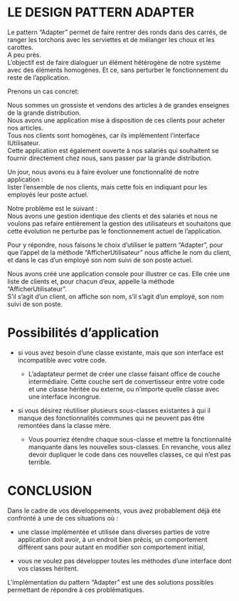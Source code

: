 # LE DESIGN PATTERN ADAPTER

Le pattern “Adapter” permet de faire rentrer des ronds dans des carrés, de ranger les torchons avec les serviettes et de mélanger les choux et les carottes.  
A peu près.  
L’objectif est de faire dialoguer un élément hétérogène de notre système avec des éléments homogènes. Et ce, sans perturber le fonctionnement du reste de l’application.

Prenons un cas concret:  

Nous sommes un grossiste et vendons des articles à de grandes enseignes de la grande distribution.  
Nous avons une application mise à disposition de ces clients pour acheter nos articles.  
Tous nos clients sont homogènes, car ils implémentent l’interface IUtilisateur.  
Cette application est également ouverte à nos salariés qui souhaitent se fournir directement chez nous, sans passer par la grande distribution.

Un jour, nous avons eu à faire évoluer une fonctionnalité de notre application :  
lister l’ensemble de nos clients, mais cette fois en indiquant pour les employés leur poste actuel.

Notre problème est le suivant :  
Nous avons une gestion identique des clients et des salariés et nous ne voulons pas refaire entièrement la gestion des utilisateurs et souhaitons que cette évolution ne perturbe pas le fonctionnement actuel de l’application.

Pour y répondre, nous faisons le choix d’utiliser le pattern “Adapter”, pour que l’appel de la méthode “AfficherUtilisateur” nous affiche le nom du client, et dans le cas d’un employé son nom suivi de son poste actuel.

Nous avons créé une application console pour illustrer ce cas. Elle crée une liste de clients et, pour chacun d’eux, appelle la méthode “AfficherUtilisateur”.  
S’il s’agit d’un client, on affiche son nom, s’il s’agit d’un employé, son nom suivi de son poste.
# Possibilités d’application  

* si vous avez besoin d’une classe existante, mais que son interface est incompatible avec votre code.

    * L’adaptateur permet de créer une classe faisant office de couche intermédiaire. Cette couche sert de convertisseur entre votre code et une classe héritée ou externe, ou n’importe quelle classe avec une interface incongrue.

* si vous désirez réutiliser plusieurs sous-classes existantes à qui il manque des fonctionnalités communes qui ne peuvent pas être remontées dans la classe mère.

    * Vous pourriez étendre chaque sous-classe et mettre la fonctionnalité manquante dans les nouvelles sous-classes. En revanche, vous allez devoir dupliquer le code dans ces nouvelles classes, ce qui n’est pas terrible.  


# CONCLUSION

Dans le cadre de vos développements, vous avez probablement déjà été confronté à une de ces situations où :

* une classe implémentée et utilisée dans diverses parties de votre application doit avoir, à un endroit bien précis, un comportement différent sans pour autant en modifier son comportement initial,

* vous ne voulez pas développer toutes les méthodes d’une interface dont vos classes héritent.

L’implémentation du pattern “Adapter” est une des solutions possibles permettant de répondre à ces problématiques.
